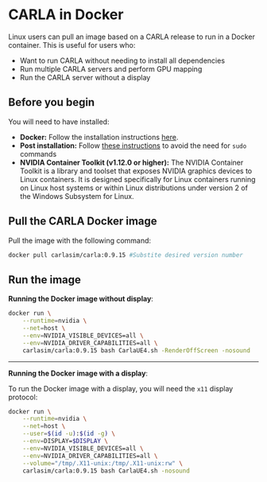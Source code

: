 # CARLA in Docker

Linux users can pull an image based on a CARLA release to run in a Docker container. This is useful for users who:

- Want to run CARLA without needing to install all dependencies
- Run multiple CARLA servers and perform GPU mapping
- Run the CARLA server without a display

## Before you begin

You will need to have installed:

- __Docker:__ Follow the installation instructions [here](https://docs.docker.com/engine/install/).
- __Post installation:__ Follow [these instructions](https://docs.docker.com/engine/install/linux-postinstall/) to avoid the need for `sudo` commands
- __NVIDIA Container Toolkit (v1.12.0 or higher):__ The NVIDIA Container Toolkit is a library and toolset that exposes NVIDIA graphics devices to Linux containers. It is designed specifically for Linux containers running on Linux host systems or within Linux distributions under version 2 of the Windows Subsystem for Linux.

## Pull the CARLA Docker image

Pull the image with the following command:

```sh
docker pull carlasim/carla:0.9.15 #Substite desired version number
```

## Run the image

**Running the Docker image without display**:

```sh
docker run \
    --runtime=nvidia \
    --net=host \
    --env=NVIDIA_VISIBLE_DEVICES=all \
    --env=NVIDIA_DRIVER_CAPABILITIES=all \
    carlasim/carla:0.9.15 bash CarlaUE4.sh -RenderOffScreen -nosound
```

---

**Running the Docker image with a display**:

To run the Docker image with a display, you will need the `x11` display protocol:

```sh
docker run \
    --runtime=nvidia \
    --net=host \
    --user=$(id -u):$(id -g) \
    --env=DISPLAY=$DISPLAY \
    --env=NVIDIA_VISIBLE_DEVICES=all \
    --env=NVIDIA_DRIVER_CAPABILITIES=all \
    --volume="/tmp/.X11-unix:/tmp/.X11-unix:rw" \
    carlasim/carla:0.9.15 bash CarlaUE4.sh -nosound
```
